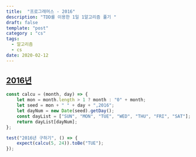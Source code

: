```yaml
---
title:  "프로그래머스 - 2016"
description: "TDD를 이용한 1일 1알고리즘 풀기 "
draft: false
template: "post"
category : "cs" 
tags:
  - 알고리즘
  - cs
date: 2020-02-12
---
```

## [2016년](https://programmers.co.kr/learn/courses/30/lessons/12901)

```js
const calcu = (month, day) => {
    let mon = month.length > 1 ? month : "0" + month;
    let seed = mon + " " + day + ",2016";
    let dayNum = new Date(seed).getDay();
    const dayList = ["SUN", "MON", "TUE", "WED", "THU", "FRI", "SAT"];
    return dayList[dayNum];
};

test("2016년 구하기", () => {
    expect(calcu(5, 24)).toBe("TUE");
});
```
